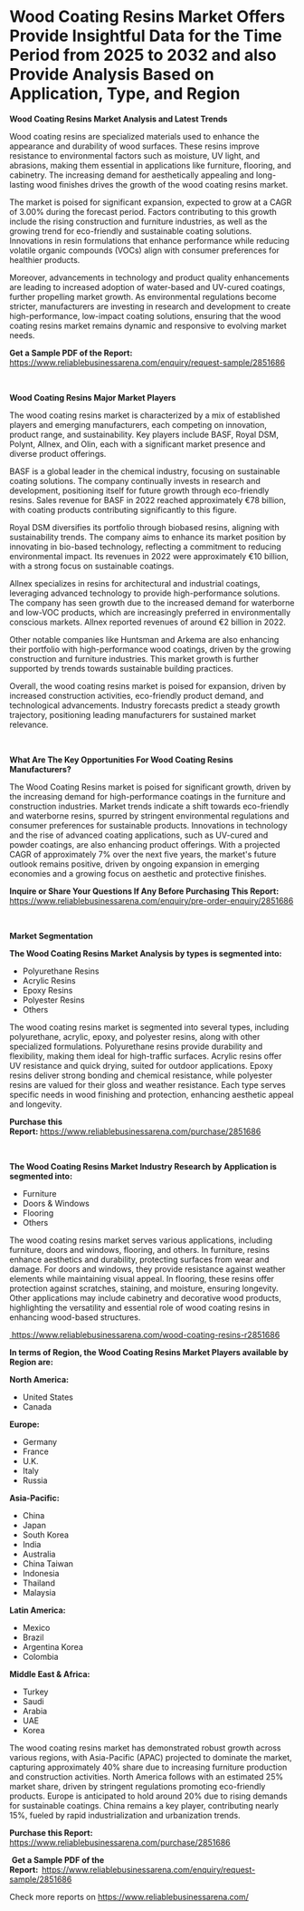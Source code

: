 <p><h1>Wood Coating Resins Market Offers Provide Insightful Data for the Time Period from 2025 to 2032 and also Provide Analysis Based on Application, Type, and Region</h1></p><p><strong>Wood Coating Resins Market Analysis and Latest Trends</strong></p>
<p><p>Wood coating resins are specialized materials used to enhance the appearance and durability of wood surfaces. These resins improve resistance to environmental factors such as moisture, UV light, and abrasions, making them essential in applications like furniture, flooring, and cabinetry. The increasing demand for aesthetically appealing and long-lasting wood finishes drives the growth of the wood coating resins market.</p><p>The market is poised for significant expansion, expected to grow at a CAGR of 3.00% during the forecast period. Factors contributing to this growth include the rising construction and furniture industries, as well as the growing trend for eco-friendly and sustainable coating solutions. Innovations in resin formulations that enhance performance while reducing volatile organic compounds (VOCs) align with consumer preferences for healthier products.</p><p>Moreover, advancements in technology and product quality enhancements are leading to increased adoption of water-based and UV-cured coatings, further propelling market growth. As environmental regulations become stricter, manufacturers are investing in research and development to create high-performance, low-impact coating solutions, ensuring that the wood coating resins market remains dynamic and responsive to evolving market needs.</p></p>
<p><strong>Get a Sample PDF of the Report:&nbsp;</strong> <a href="https://www.reliablebusinessarena.com/enquiry/request-sample/2851686?utm_campaign=2939&utm_medium=2&utm_source=Github&utm_content=ia&utm_term=11032025&utm_id=wood-coating-resins">https://www.reliablebusinessarena.com/enquiry/request-sample/2851686</a></p>
<p>&nbsp;</p>
<p><strong>Wood Coating Resins Major Market Players</strong></p>
<p><p>The wood coating resins market is characterized by a mix of established players and emerging manufacturers, each competing on innovation, product range, and sustainability. Key players include BASF, Royal DSM, Polynt, Allnex, and Olin, each with a significant market presence and diverse product offerings.</p><p>BASF is a global leader in the chemical industry, focusing on sustainable coating solutions. The company continually invests in research and development, positioning itself for future growth through eco-friendly resins. Sales revenue for BASF in 2022 reached approximately €78 billion, with coating products contributing significantly to this figure.</p><p>Royal DSM diversifies its portfolio through biobased resins, aligning with sustainability trends. The company aims to enhance its market position by innovating in bio-based technology, reflecting a commitment to reducing environmental impact. Its revenues in 2022 were approximately €10 billion, with a strong focus on sustainable coatings.</p><p>Allnex specializes in resins for architectural and industrial coatings, leveraging advanced technology to provide high-performance solutions. The company has seen growth due to the increased demand for waterborne and low-VOC products, which are increasingly preferred in environmentally conscious markets. Allnex reported revenues of around €2 billion in 2022.</p><p>Other notable companies like Huntsman and Arkema are also enhancing their portfolio with high-performance wood coatings, driven by the growing construction and furniture industries. This market growth is further supported by trends towards sustainable building practices.</p><p>Overall, the wood coating resins market is poised for expansion, driven by increased construction activities, eco-friendly product demand, and technological advancements. Industry forecasts predict a steady growth trajectory, positioning leading manufacturers for sustained market relevance.</p></p>
<p>&nbsp;</p>
<p><strong>What Are The Key Opportunities For Wood Coating Resins Manufacturers?</strong></p>
<p><p>The Wood Coating Resins market is poised for significant growth, driven by the increasing demand for high-performance coatings in the furniture and construction industries. Market trends indicate a shift towards eco-friendly and waterborne resins, spurred by stringent environmental regulations and consumer preferences for sustainable products. Innovations in technology and the rise of advanced coating applications, such as UV-cured and powder coatings, are also enhancing product offerings. With a projected CAGR of approximately 7% over the next five years, the market's future outlook remains positive, driven by ongoing expansion in emerging economies and a growing focus on aesthetic and protective finishes.</p></p>
<p><strong>Inquire or Share Your Questions If Any Before Purchasing This Report:</strong> <a href="https://www.reliablebusinessarena.com/enquiry/pre-order-enquiry/2851686?utm_campaign=2939&utm_medium=2&utm_source=Github&utm_content=ia&utm_term=11032025&utm_id=wood-coating-resins">https://www.reliablebusinessarena.com/enquiry/pre-order-enquiry/2851686</a></p>
<p>&nbsp;</p>
<p><strong>Market Segmentation</strong></p>
<p><strong>The Wood Coating Resins Market Analysis by types is segmented into:</strong></p>
<p><ul><li>Polyurethane Resins</li><li>Acrylic Resins</li><li>Epoxy Resins</li><li>Polyester Resins</li><li>Others</li></ul></p>
<p><p>The wood coating resins market is segmented into several types, including polyurethane, acrylic, epoxy, and polyester resins, along with other specialized formulations. Polyurethane resins provide durability and flexibility, making them ideal for high-traffic surfaces. Acrylic resins offer UV resistance and quick drying, suited for outdoor applications. Epoxy resins deliver strong bonding and chemical resistance, while polyester resins are valued for their gloss and weather resistance. Each type serves specific needs in wood finishing and protection, enhancing aesthetic appeal and longevity.</p></p>
<p><strong>Purchase this Report:&nbsp;</strong><a href="https://www.reliablebusinessarena.com/purchase/2851686?utm_campaign=2939&utm_medium=2&utm_source=Github&utm_content=ia&utm_term=11032025&utm_id=wood-coating-resins">https://www.reliablebusinessarena.com/purchase/2851686</a></p>
<p>&nbsp;</p>
<p><strong>The Wood Coating Resins Market Industry Research by Application is segmented into:</strong></p>
<p><ul><li>Furniture</li><li>Doors & Windows</li><li>Flooring</li><li>Others</li></ul></p>
<p><p>The wood coating resins market serves various applications, including furniture, doors and windows, flooring, and others. In furniture, resins enhance aesthetics and durability, protecting surfaces from wear and damage. For doors and windows, they provide resistance against weather elements while maintaining visual appeal. In flooring, these resins offer protection against scratches, staining, and moisture, ensuring longevity. Other applications may include cabinetry and decorative wood products, highlighting the versatility and essential role of wood coating resins in enhancing wood-based structures.</p></p>
<p><a href="https://www.reliablebusinessarena.com/wood-coating-resins-r2851686?utm_campaign=2939&utm_medium=2&utm_source=Github&utm_content=ia&utm_term=11032025&utm_id=wood-coating-resins">&nbsp;https://www.reliablebusinessarena.com/wood-coating-resins-r2851686</a></p>
<p><strong>In terms of Region, the Wood Coating Resins Market Players available by Region are:</strong></p>
<p>
    <p> <strong> North America: </strong>
        <ul>
            <li>United States</li>
            <li>Canada</li>
        </ul>
        </p> 
    <p> <strong> Europe: </strong>
        <ul>
            <li>Germany</li>
            <li>France</li>
            <li>U.K.</li>
            <li>Italy</li>
            <li>Russia</li>
        </ul>
        </p> 
    <p> <strong> Asia-Pacific: </strong>
        <ul>
            <li>China</li>
            <li>Japan</li>
            <li>South Korea</li>
            <li>India</li>
            <li>Australia</li>
            <li>China Taiwan</li>
            <li>Indonesia</li>
            <li>Thailand</li>
            <li>Malaysia</li>
        </ul>
        </p> 
    <p> <strong> Latin America: </strong>
        <ul>
            <li>Mexico</li>
            <li>Brazil</li>
            <li>Argentina Korea</li>
            <li>Colombia</li>
        </ul>
        </p> 
    <p> <strong> Middle East & Africa: </strong>
        <ul>
            <li>Turkey</li>
            <li>Saudi</li>
            <li>Arabia</li>
            <li>UAE</li>
            <li>Korea</li>
        </ul>
    </p>
    </p>
<p><p>The wood coating resins market has demonstrated robust growth across various regions, with Asia-Pacific (APAC) projected to dominate the market, capturing approximately 40% share due to increasing furniture production and construction activities. North America follows with an estimated 25% market share, driven by stringent regulations promoting eco-friendly products. Europe is anticipated to hold around 20% due to rising demands for sustainable coatings. China remains a key player, contributing nearly 15%, fueled by rapid industrialization and urbanization trends.</p></p>
<p><strong>Purchase this Report: </strong><a href="https://www.reliablebusinessarena.com/purchase/2851686?utm_campaign=2939&utm_medium=2&utm_source=Github&utm_content=ia&utm_term=11032025&utm_id=wood-coating-resins">https://www.reliablebusinessarena.com/purchase/2851686</a></p>
<p>&nbsp;<strong>Get a Sample PDF of the Report:&nbsp;&nbsp;</strong><a href="https://www.reliablebusinessarena.com/enquiry/request-sample/2851686?utm_campaign=2939&utm_medium=2&utm_source=Github&utm_content=ia&utm_term=11032025&utm_id=wood-coating-resins">https://www.reliablebusinessarena.com/enquiry/request-sample/2851686</a></p>
<p><strong></strong></p>
<p>Check more reports on <a href="https://www.reliablebusinessarena.com/?utm_campaign=2939&utm_medium=2&utm_source=Github&utm_content=ia&utm_term=11032025&utm_id=wood-coating-resins">https://www.reliablebusinessarena.com/</a></p>